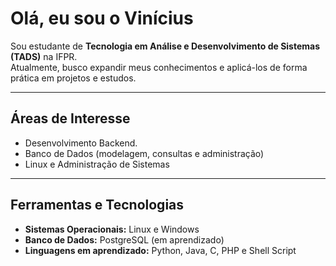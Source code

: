 # Olá, eu sou o Vinícius

Sou estudante de **Tecnologia em Análise e Desenvolvimento de Sistemas (TADS)** na IFPR.  
Atualmente, busco expandir meus conhecimentos e aplicá-los de forma prática em projetos e estudos.

---

## Áreas de Interesse
- Desenvolvimento Backend.
- Banco de Dados (modelagem, consultas e administração)  
- Linux e Administração de Sistemas  

---

## Ferramentas e Tecnologias
- **Sistemas Operacionais:** Linux e Windows  
- **Banco de Dados:** PostgreSQL (em aprendizado)  
- **Linguagens em aprendizado:** Python, Java, C, PHP e Shell Script  
